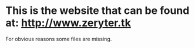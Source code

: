 This is the website that can be found at: http://www.zeryter.tk
=================================================================================================================

For obvious reasons some files are missing.